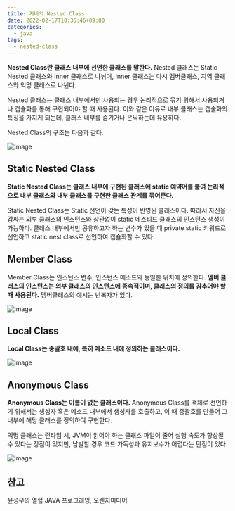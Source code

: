 ```yaml
---
title: 자바의 Nested Class
date: 2022-02-17T10:36:46+09:00
categories:
  - java
tags: 
  - nested-class
---
```


**Nested Class란 클래스 내부에 선언한 클래스를 말한다.** Nested 클래스는 Static Nested 클래스와 Inner 클래스로 나뉘며, Inner 클래스는 다시 멤버클래스, 지역 클래스와 익명 클래스로 나뉜다. 

Nested 클래스는 클래스 내부에서만 사용되는 경우 논리적으로 묶기 위해서 사용되거나 캡슐화를 통해 구현되어야 할 때 사용된다. 이와 같은 이유로 내부 클래스는 캡술화의 특징을 가지게 되는데, 클래스 내부를 숨기거나 은닉하는데 유용하다.

Nested Class의 구조는 다음과 같다.

![image](https://user-images.githubusercontent.com/46465928/154427384-255b07f7-2cef-48e8-8687-ae01e6a49fcb.png)

## Static Nested Class
**Static Nested Class는 클래스 내부에 구현된 클래스에 static 예약어를 붙여 논리적으로 내부 클래스와 내부 클래스를 구현한 클래스 관계를 묶어준다.**

Static Nested Class는 Static 선언이 갖는 특성이 반영된 클래스이다. 따라서 자신을 감싸는 외부 클래스의 인스턴스와 상관없이 static 네스티드 클래스의 인스턴스 생성이 가능하다. 클래스 내부에서만 공유하고자 하는 변수가 있을 때 private static 키워드로 선언하고 static nest class로 선언하여 캡슐화할 수 있다.

## Member Class
Member Class는 인스턴스 변수, 인스턴스 메소드와 동일한 위치에 정의한다. **멤버 클래스의 인스턴스는 외부 클래스의 인스턴스에 종속적이며, 클래스의 정의를 감추어야 할 때 사용된다.** 멤버클래스의 예시는 반복자가 있다.

![image](https://user-images.githubusercontent.com/46465928/154427580-45475f92-f409-4275-94be-0cfa57e77f90.png)

## Local Class
**Local Class는 중괄호 내에, 특히 메소드 내에 정의하는 클래스이다.**

![image](https://user-images.githubusercontent.com/46465928/154427604-67dce8d4-4900-45b3-9df0-3142f987c1ab.png)
 
## Anonymous Class
**Anonymous Class는 이름이 없는 클래스이다.** Anonymous Class를 객체로 선언하기 위해서는 생성자 혹은 메소드 내부에서 생성자를 호출하고, 이 때 중괄호를 만들어 그 내부에 해당 클래스를 정의하여 구현한다. 

익명 클래스는 런타임 시, JVM이 읽어야 하는 클래스 파일이 줄어 실행 속도가 향상될 수 있다는 장점이 있지만, 남발할 경우 코드 가독성과 유지보수가 어렵다는 단점이 있다.

![image](https://user-images.githubusercontent.com/46465928/154427624-f45ea302-e92c-446e-9a56-9b53991d59bf.png)

## 참고
윤성우의 열혈 JAVA 프로그래밍, 오렌지미디어
